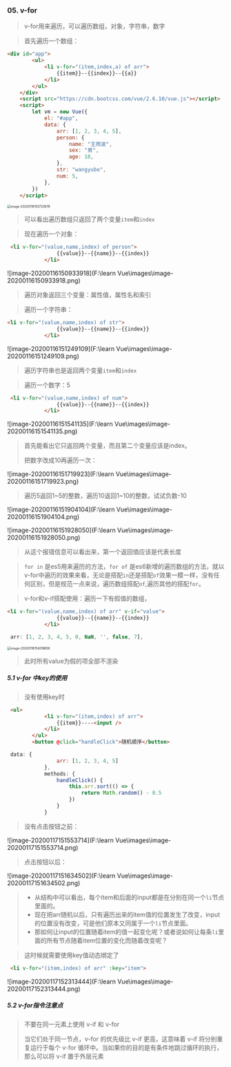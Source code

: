 ### 05. v-for

> v-for用来遍历，可以遍历数组，对象，字符串，数字

> 首先遍历一个数组：

```html
<div id="app">
        <ul>
            <li v-for="(item,index,a) of arr">
                {{item}}--{{index}}--{{a}}
            </li>
        </ul>
    </div>
    <script src="https://cdn.bootcss.com/vue/2.6.10/vue.js"></script>
    <script>
        let vm = new Vue({
            el: "#app",
            data: {
                arr: [1, 2, 3, 4, 5],
                person: {
                    name: "王雨波",
                    sex: "男",
                    age: 18,
                },
                str: "wangyubo",
                num: 5,
            },
        })
    </script>
```

<img src="F:\learn Vue\images\image-20200116150720876.png" alt="image-20200116150720876" style="zoom:50%;" />

> 可以看出遍历数组只返回了两个变量`item`和`index`

> 现在遍历一个对象：

```html
 <li v-for="(value,name,index) of person">
                {{value}}--{{name}}--{{index}}
            </li>
```

![image-20200116150933918](F:\learn Vue\images\image-20200116150933918.png)

> 遍历对象返回三个变量：属性值，属性名和索引

> 遍历一个字符串：

```html
<li v-for="(value,name,index) of str">
                {{value}}--{{name}}--{{index}}
            </li>
```

![image-20200116151249109](F:\learn Vue\images\image-20200116151249109.png)

> 遍历字符串也是返回两个变量`item`和`index`

> 遍历一个数字：5

```html
 <li v-for="(value,name,index) of num">
                {{value}}--{{name}}--{{index}}
            </li>
```

![image-20200116151541135](F:\learn Vue\images\image-20200116151541135.png)

> 首先能看出它只返回两个变量，而且第二个变量应该是index。
>
> 把数字改成10再遍历一次：

![image-20200116151719923](F:\learn Vue\images\image-20200116151719923.png)

> 遍历5返回1~5的整数，遍历10返回1~10的整数，试试负数-10

![image-20200116151904104](F:\learn Vue\images\image-20200116151904104.png)

![image-20200116151928050](F:\learn Vue\images\image-20200116151928050.png)

> 从这个报错信息可以看出来，第一个返回值应该是代表长度

> `for in` 是es5用来遍历的方法，`for of` 是es6新增的遍历数组的方法，就以v-for中遍历的效果来看，无论是搭配`in`还是搭配`of`效果一模一样，没有任何区别，但是规范一点来说，遍历数组搭配`of`,遍历其他的搭配`for`。

> v-for和v-if搭配使用：遍历一下有假值的数组，

```html
<li v-for="(value,name,index) of arr" v-if="value">
                {{value}}--{{name}}--{{index}}
            </li>
```

```js
 arr: [1, 2, 3, 4, 5, 0, NaN, '', false, 7],
```

<img src="F:\learn Vue\images\image-20200116154019659.png" alt="image-20200116154019659" style="zoom:50%;" />

> 此时所有value为假的项全部不渲染

##### 5.1 v-for 中key的使用

> 没有使用key时

```html
 <ul>
            <li v-for="(item,index) of arr">
                {{item}}----<input />
            </li>
        </ul>
        <button @click="handleClick">随机顺序</button>
```

```js
 data: {
                arr: [1, 2, 3, 4, 5]
            },
            methods: {
                handleClick() {
                    this.arr.sort(() => {
                        return Math.random() - 0.5
                    })
                }
            }
```

> 没有点击按钮之前：

![image-20200117151553714](F:\learn Vue\images\image-20200117151553714.png)

> 点击按钮以后：

![image-20200117151634502](F:\learn Vue\images\image-20200117151634502.png)

> - 从结构中可以看出，每个item和后面的input都是在分别在同一个`li`节点里面的。
> - 现在把arr随机以后，只有遍历出来的item值的位置发生了改变，input的位置没有改变，可是他们原本又同属于一个`li`节点里面。
> - 那如何让input的位置随着item的值一起变化呢？或者说如何让每条`li`里面的所有节点随着item位置的变化而随着改变呢？

> 这时候就需要使用key值动态绑定了

```html
 <li v-for="(item,index) of arr" :key="item">
```

![image-20200117152313444](F:\learn Vue\images\image-20200117152313444.png)

##### 5.2 v-for指令注意点

> 不要在同一元素上使用 v-if 和 v-for
>
> 当它们处于同一节点，v-for 的优先级比 v-if 更高，这意味着 v-if 将分别重复运行于每个 v-for 循环中。当如果你的目的是有条件地跳过循环的执行，那么可以将 v-if 置于外层元素



